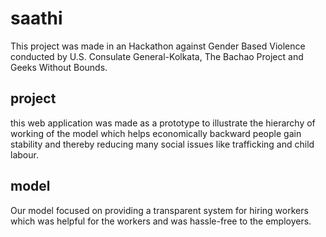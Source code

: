 # saathi
This project was made in an Hackathon against Gender Based Violence conducted by U.S. Consulate General-Kolkata, The Bachao Project and Geeks Without Bounds.

## project
this web application was made as a prototype to illustrate the hierarchy of working of the model which helps economically backward people gain stability and thereby reducing many social issues like trafficking and child labour. 

## model
Our model focused on providing a transparent system for hiring workers which was helpful for the workers and was hassle-free to the employers.
